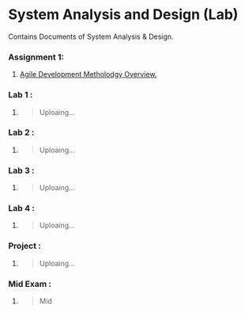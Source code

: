 # System Analysis and Design (Lab) 
Contains Documents of System Analysis & Design. 

### Assignment 1:
1. [Agile Development Metholodgy Overview.](https://github.com/MinulHassanLizon/System-Analysis-and-Design/blob/MinulHassanLizon-Assignment-1/Agile%20development.pdf/)

### Lab 1 : 
1. >Uploaing...

### Lab 2 :
1. >Uploaing...

### Lab 3 :
1. >Uploaing...
### Lab 4 :
1. >Uploaing...

### Project :
1. >Uploaing...

### Mid Exam :
1. >Mid
